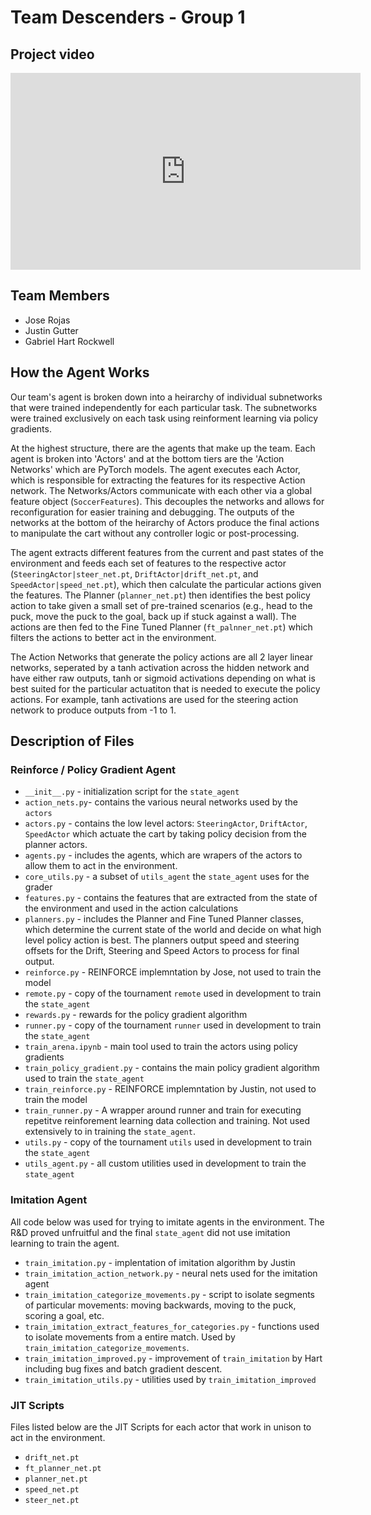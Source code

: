 # Team Descenders - Group 1

## Project video

<iframe width="560" height="315"
src="https://www.youtube.com/embed/dsc5ijwH0rs"
frameborder="0"
allow="accelerometer; autoplay; encrypted-media; gyroscope; picture-in-picture"
allowfullscreen></iframe>

## Team Members

- Jose Rojas
- Justin Gutter
- Gabriel Hart Rockwell

## How the Agent Works

Our team's agent is broken down into a heirarchy of individual subnetworks that were trained independently for each particular task. The subnetworks were trained exclusively on each task using reinforment learning via policy gradients.

At the highest structure, there are the agents that make up the team. Each agent is broken into 'Actors' and at the bottom tiers are the 'Action Networks' which are PyTorch models. The agent executes each Actor, which is responsible for extracting the features for its respective Action network. The Networks/Actors communicate with each other via a global feature object (`SoccerFeatures`). This decouples the networks and allows for reconfiguration for easier training and debugging. The outputs of the networks at the bottom of the heirarchy of Actors produce the final actions to manipulate the cart without any controller logic or post-processing.

The agent extracts different features from the current and past states of the environment and feeds each set of features to the respective actor (`SteeringActor|steer_net.pt`, `DriftActor|drift_net.pt`, and `SpeedActor|speed_net.pt`), which then calculate the particular actions given the features. The Planner (`planner_net.pt`) then identifies the best policy action to take given a small set of pre-trained scenarios (e.g., head to the puck, move the puck to the goal, back up if stuck against a wall). The actions are then fed to the Fine Tuned Planner (`ft_palnner_net.pt`) which filters the actions to better act in the environment.

The Action Networks that generate the policy actions are all 2 layer linear networks, seperated by a tanh activation across the hidden network and have either raw outputs, tanh or sigmoid activations depending on what is best suited for the particular actuatiton that is needed to execute the policy actions. For example, tanh activations are used for the steering action network to produce outputs from -1 to 1.

## Description of Files

### Reinforce / Policy Gradient Agent
- `__init__.py` - initialization script for the `state_agent`
- `action_nets.py`- contains the various neural networks used by the `actors`
- `actors.py` - contains the low level actors: `SteeringActor`, `DriftActor`, `SpeedActor`
which actuate the cart by taking policy decision from the planner actors.
- `agents.py` - includes the agents, which are wrapers of the actors to allow them to act
in the environment.
- `core_utils.py` - a subset of `utils_agent` the `state_agent` uses for the grader
- `features.py` - contains the features that are extracted from the state of the 
environment and used in the action calculations
- `planners.py` - includes the Planner and Fine Tuned Planner classes, which determine
the current state of the world and decide on what high level policy action is best. The planners
output speed and steering offsets for the Drift, Steering and Speed Actors to process for final output.
- `reinforce.py` - REINFORCE implemntation by Jose, not used to train the model
- `remote.py` - copy of the tournament `remote` used in development to train the `state_agent`
- `rewards.py` - rewards for the policy gradient algorithm
- `runner.py` - copy of the tournament `runner` used in development to train the `state_agent`
- `train_arena.ipynb` - main tool used to train the actors using policy gradients
- `train_policy_gradient.py` - contains the main policy gradient algorithm used
to train the `state_agent`
- `train_reinforce.py` - REINFORCE implemntation by Justin, not used to train the model
- `train_runner.py` - A wrapper around runner and train for executing repetitve 
reinforement learning data collection and training. Not used extensively to 
in training the `state_agent`.
- `utils.py` - copy of the tournament `utils` used in development to train the `state_agent`
- `utils_agent.py` - all custom utilities used in development to train the `state_agent`

### Imitation Agent
All code below was used for trying to imitate agents in the environment. The
R&D proved unfruitful and the final `state_agent` did not use imitation learning
to train the agent.

- `train_imitation.py` - implentation of imitation algorithm by Justin
- `train_imitation_action_network.py` - neural nets used for the imitation agent
- `train_imitation_categorize_movements.py` - script to isolate segments of 
particular movements: moving backwards, moving to the puck, scoring a goal, etc.
- `train_imitation_extract_features_for_categories.py` - functions used to isolate
movements from a entire match. Used by `train_imitation_categorize_movements`.
- `train_imitation_improved.py` - improvement of `train_imitation` by Hart including bug fixes and batch gradient descent.
- `train_imitation_utils.py` - utilities used by `train_imitation_improved`

### JIT Scripts
Files listed below are the JIT Scripts for each actor that work in unison to act 
in the environment.

- `drift_net.pt`
- `ft_planner_net.pt`
- `planner_net.pt`
- `speed_net.pt`
- `steer_net.pt`